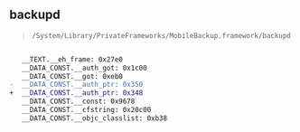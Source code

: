 ## backupd

> `/System/Library/PrivateFrameworks/MobileBackup.framework/backupd`

```diff

   __TEXT.__eh_frame: 0x27e0
   __DATA_CONST.__auth_got: 0x1c00
   __DATA_CONST.__got: 0xeb0
-  __DATA_CONST.__auth_ptr: 0x350
+  __DATA_CONST.__auth_ptr: 0x348
   __DATA_CONST.__const: 0x9678
   __DATA_CONST.__cfstring: 0x20c00
   __DATA_CONST.__objc_classlist: 0xb38

```
